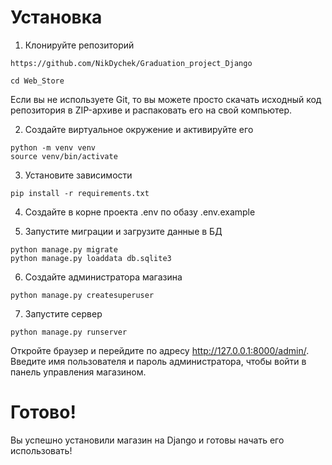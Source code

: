 # Установка

1. Клонируйте репозиторий
```
https://github.com/NikDychek/Graduation_project_Django 

cd Web_Store
```
Если вы не используете Git, то вы можете просто скачать исходный код репозитория в ZIP-архиве и распаковать его на свой компьютер.

2. Создайте виртуальное окружение и активируйте его
```
python -m venv venv
source venv/bin/activate
```
3. Установите зависимости
```
pip install -r requirements.txt
```
4. Создайте в корне проекта .env по обазу .env.example

5. Запустите миграции и загрузите данные в БД
```
python manage.py migrate
python manage.py loaddata db.sqlite3
```
6. Создайте администратора магазина
```
python manage.py createsuperuser
```
7. Запустите сервер
```
python manage.py runserver
```
Откройте браузер и перейдите по адресу http://127.0.0.1:8000/admin/. Введите имя пользователя и пароль администратора, чтобы войти в панель управления магазином.

# Готово!
Вы успешно установили магазин на Django и готовы начать его использовать!

